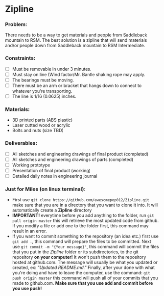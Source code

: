 # Zipline
### Problem:
There needs to be a way to get materials and people from Saddleback mountain to RSM. The best solution is a zipline that will send materials and/or people down from Saddleback mountain to RSM Intermediate.
### Constraints:
- [ ] Must be removable in under 3 minutes.
- [ ] Must stay on line (Wind factor/Mr. Bantle shaking rope may apply.
- [ ] The bearings must be moving.
- [ ] There must be an arm or bracket that hangs down to connect to whatever you're transporting.
- [ ] The line is 1/16 (0.0625) inches.
### Materials:
- 3D printed parts (ABS plastic)
- Laser cutted wood or acrylic
- Bolts and nuts (size TBD)
### Deliverables:
- [ ] All sketches and engineering drawings of final product (completed)
- [ ] All sketches and engineering drawings of parts (completed)
- [ ] Working prototype
- [ ] Presentation of final product (working)
- [ ] Detailed daily notes in engineering journal
### Just for Miles (on linux terminal):
- First use ```git clone https://github.com/awesomepop012/Zipline.git``` make sure that you are in a directory that you want to clone it into. It will automatically create a __Zipline__ directory
- __IMPORTANT!__ everytime before you add anything to the folder, run ```git pull origin master``` this will retrieve the most updated code from github. If you modify a file or add one to the folder first, this command may result in an error.
- If you want to commit something to the repository (an idea etc.) first use ```git add .```, this command will prepare the files to be committed. Next use ```git commit -m "{Your message}"```, this command will commit the files that you put in the *Zipline* folder or its subdirectories, to the git repository __on your computer!__ It won't push them to the repository hosted at github.com. The message will usually be what you updated or created, ex: *"Updated README.md."* Finally, after your done with what you're doing and have to leave the computer, use the command: ```git push origin master``` this command will push all of your commits that you made to github.com. __Make sure that you use add and commit before you use push!__
